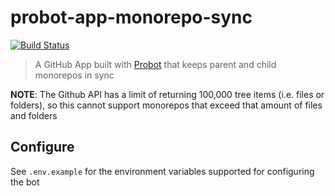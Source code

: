 # probot-app-monorepo-sync

[![Build Status](https://badge.buildkite.com/e11ea6abd3bec27ca72ed7c9c437be773d7878dc351ad9f7cd.svg)](https://buildkite.com/uberopensource/probot-app-monorepo-sync)

> A GitHub App built with [Probot](https://github.com/probot/probot) that keeps parent and child monorepos in sync

**NOTE**: The Github API has a limit of returning 100,000 tree items (i.e. files or folders), so this cannot support monorepos that exceed that amount of files and folders

## Configure

See `.env.example` for the environment variables supported for configuring the bot
